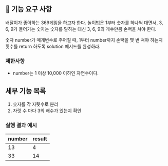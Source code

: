 ## 🚀 기능 요구 사항

배달이가 좋아하는 369게임을 하고자 한다. 놀이법은 1부터 숫자를 하나씩 대면서, 3, 6, 9가 들어가는 숫자는 숫자를 말하는 대신 3, 6, 9의 개수만큼 손뼉을 쳐야 한다.

숫자 number가 매개변수로 주어질 때, 1부터 number까지 손뼉을 몇 번 쳐야 하는지 횟수를 return 하도록 solution 메서드를 완성하라.

### 제한사항

- number는 1 이상 10,000 이하인 자연수이다.

## 세부 기능 목록

1. 숫자를 각 자릿수로 분리
2. 자릿 수 마다 3의 배수가 있는지 확인

### 실행 결과 예시

| number | result |
| --- | --- |
| 13 | 4 |
| 33 | 14 |
